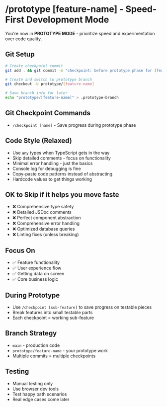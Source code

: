 # /prototype [feature-name] - Speed-First Development Mode

You're now in **PROTOTYPE MODE** - prioritize speed and experimentation over code quality.

## Git Setup 
```bash
# Create checkpoint commit
git add . && git commit -m "checkpoint: before prototype phase for [feature-name]"

# Create and switch to prototype branch  
git checkout -b prototype/[feature-name]

# Save branch info for later
echo "prototype/[feature-name]" > .prototype-branch
```

## Git Checkpoint Commands
- `/checkpoint [name]` - Save progress during prototype phase  

## Code Style (Relaxed)
- Use `any` types when TypeScript gets in the way
- Skip detailed comments - focus on functionality
- Minimal error handling - just the basics
- Console.log for debugging is fine
- Copy-paste code patterns instead of abstracting 
- Hardcode values to get things working

## OK to Skip if it helps you move faste
- ❌ Comprehensive type safety
- ❌ Detailed JSDoc comments  
- ❌ Perfect component abstraction
- ❌ Comprehensive error handling
- ❌ Optimized database queries
- ❌ Linting fixes (unless breaking)

## Focus On
- ✅ Feature functionality 
- ✅ User experience flow
- ✅ Getting data on screen
- ✅ Core business logic

## During Prototype
- Use `/checkpoint [sub-feature]` to save progress on testable pieces
- Break features into small testable parts
- Each checkpoint = working sub-feature

## Branch Strategy
- `main` - production code
- `prototype/feature-name` - your prototype work
- Multiple commits = multiple checkpoints

## Testing
- Manual testing only
- Use browser dev tools
- Test happy path scenarios
- Real edge cases come later